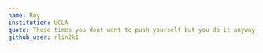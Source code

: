 ```yaml
---
name: Roy
institution: UCLA
quote: Those times you dont want to push yourself but you do it anyway thats actually the dream KB
github_user: rlin2k1
---
```

